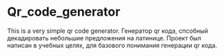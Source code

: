 # Qr_code_generator
This is a very simple qr code generator.
Генератор qr кода, спсобный декадировать небольшие предложения на латинице.
Проект был написан в учебных целях, для базового понимания генерации qr кода.
